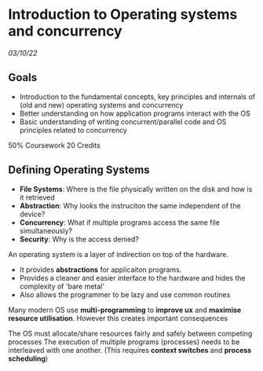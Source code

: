 # Introduction to Operating systems and concurrency
_03/10/22_
## Goals
- Introduction to the fundamental concepts, key principles and internals of (old and new) operating systems and concurrency
- Better understanding on how application programs interact with the OS
- Basic understanding of writing concurrent/parallel code and OS principles related to concurrency

50% Coursework 20 Credits

## Defining Operating Systems
- **File Systems**: Where is the file physically written on the disk and how is it retrieved
- **Abstraction**: Why looks the instruciton the same independent of the device?
- **Concurrency**: What if multiple programs access the same file simultaneously?
- **Security**: Why is the access denied?


An operating system is a layer of indirection on top of the hardware.
- It provides **abstractions** for applicaiton programs.
- Provides a cleaner and easier interface to the hardware and hides the complexity of 'bare metal'
- Also allows the programmer to be lazy and use common routines

Many modern OS use **multi-programming** to **improve ux** and **maximise resource utilisation**. However this creates important consequences


The OS must allocate/share resources fairly and safely between competing processes
The execution of multiple programs (processes) needs to be interleaved with one another.
(This requires **context switches** and **process scheduling**)